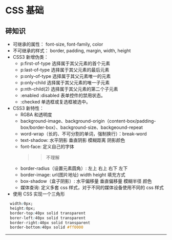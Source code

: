 # CSS 基础

## 碎知识

- 可继承的属性： font-size, font-family, color
- 不可继承的样式： border, padding, margin, width, height
- CSS3 新增伪类：
  - p:first-of-type 选择属于其父元素的首个元素
  - p:last-of-type 选择属于其父元素的最后元素
  - p:only-of-type 选择属于其父元素唯一的元素
  - p:only-child 选择属于其父元素的唯一子元素
  - p:nth-child(2) 选择属于其父元素的第二个子元素
  - :enabled :disabled 表单控件的禁用状态。
  - :checked 单选框或复选框被选中。
- CSS3 新特性：
  - RGBA 和透明度
  - background-image、background-origin（content-box/padding-box/border-box）、background-size、backgeound-repeat
  - word-wrap（长的、不可分割的单词，强制换行）：break-word
  - text-shadow: 水平阴影 垂直阴影 模糊距离 阴影颜色
  - font-face: 定义自己的字体
    > > 不理解
  - border-radius（设置元素圆角）: 左上 右上 右下 左下
  - border-image: url(图片地址) width height 填充方式
  - box-shadow（盒子阴影）: 水平偏移量 垂直偏移量 模糊半径 颜色
  - 媒体查询: 定义多套 css 样式，对于不同的媒体设备使用不同的 css 样式
- 使用 CSS 实现一个三角形

```css
  width:0px;
  height:0px;
  border-top:40px solid transparent
  borer-left:40px solid transparent
  border-right:40px solid transparent
  border-bottom:40px solid #ff0000
```

---
